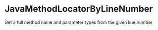 # JavaMethodLocatorByLineNumber
Get a full method name and parameter types from the given line number
